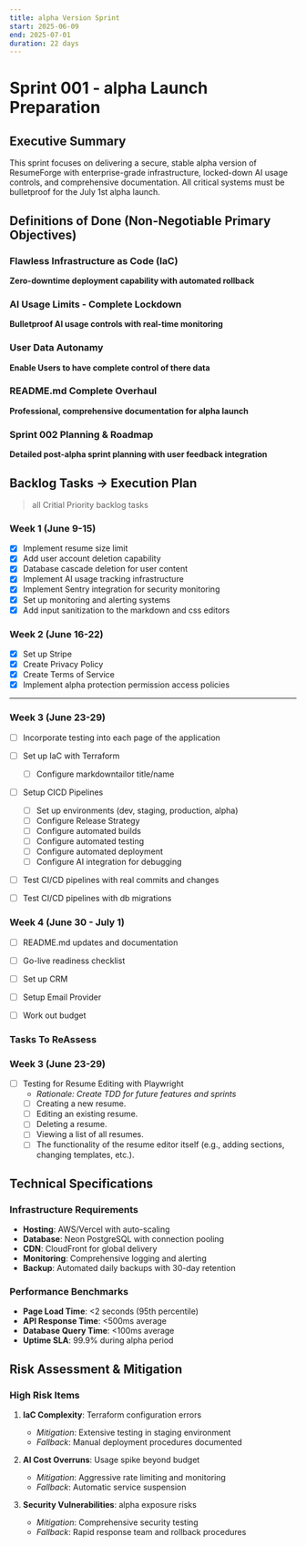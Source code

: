 ```yaml
---
title: alpha Version Sprint
start: 2025-06-09
end: 2025-07-01
duration: 22 days
---
```


# Sprint 001 - alpha Launch Preparation

## Executive Summary
This sprint focuses on delivering a secure, stable alpha version of ResumeForge with enterprise-grade infrastructure, locked-down AI usage controls, and comprehensive documentation. All critical systems must be bulletproof for the July 1st alpha launch.

## Definitions of Done (Non-Negotiable Primary Objectives)

### Flawless Infrastructure as Code (IaC)
**Zero-downtime deployment capability with automated rollback**

### AI Usage Limits - Complete Lockdown
**Bulletproof AI usage controls with real-time monitoring**

### User Data Autonamy
**Enable Users to have complete control of there data**

### README.md Complete Overhaul
**Professional, comprehensive documentation for alpha launch**

### Sprint 002 Planning & Roadmap
**Detailed post-alpha sprint planning with user feedback integration**

##  Backlog Tasks -> Execution Plan
> all Critial Priority backlog tasks
### Week 1 (June 9-15)
- [x] Implement resume size limit
- [x] Add user account deletion capability
- [x] Database cascade deletion for user content
- [x] Implement AI usage tracking infrastructure
- [x] Implement Sentry integration for security monitoring
- [x] Set up monitoring and alerting systems
- [x] Add input sanitization to the markdown and css editors

### Week 2 (June 16-22)
- [x] Set up Stripe
- [x] Create Privacy Policy
- [x] Create Terms of Service
- [x] Implement alpha protection permission access policies
---

### Week 3 (June 23-29)
- [ ] Incorporate testing into each page of the application
- [ ] Set up IaC with Terraform
  - [ ] Configure markdowntailor title/name
- [ ] Setup CICD Pipelines
  - [ ] Set up environments (dev, staging, production, alpha)
  - [ ] Configure Release Strategy
  - [ ] Configure automated builds
  - [ ] Configure automated testing
  - [ ] Configure automated deployment
  - [ ] Configure AI integration for debugging
- [ ] Test CI/CD pipelines with real commits and changes
- [ ] Test CI/CD pipelines with db migrations



### Week 4 (June 30 - July 1)
- [ ] README.md updates and documentation
- [ ] Go-live readiness checklist
- [ ] Set up CRM
- [ ] Setup Email Provider
- [ ] Work out budget


### Tasks To ReAssess
### Week 3 (June 23-29)

- [ ] Testing for Resume Editing with Playwright
  - *Rationale: Create TDD for future features and sprints*
  - [ ]   Creating a new resume.
  - [ ]   Editing an existing resume.
  - [ ]   Deleting a resume.
  - [ ]   Viewing a list of all resumes.
  - [ ]   The functionality of the resume editor itself (e.g., adding sections, changing templates, etc.).

## Technical Specifications

### Infrastructure Requirements
- **Hosting**: AWS/Vercel with auto-scaling
- **Database**: Neon PostgreSQL with connection pooling
- **CDN**: CloudFront for global delivery
- **Monitoring**: Comprehensive logging and alerting
- **Backup**: Automated daily backups with 30-day retention

### Performance Benchmarks
- **Page Load Time**: <2 seconds (95th percentile)
- **API Response Time**: <500ms average
- **Database Query Time**: <100ms average
- **Uptime SLA**: 99.9% during alpha period

## Risk Assessment & Mitigation

### High Risk Items
1. **IaC Complexity**: Terraform configuration errors
   - *Mitigation*: Extensive testing in staging environment
   - *Fallback*: Manual deployment procedures documented

2. **AI Cost Overruns**: Usage spike beyond budget
   - *Mitigation*: Aggressive rate limiting and monitoring
   - *Fallback*: Automatic service suspension

3. **Security Vulnerabilities**: alpha exposure risks
   - *Mitigation*: Comprehensive security testing
   - *Fallback*: Rapid response team and rollback procedures
